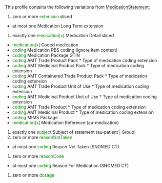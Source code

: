 This profile contains the following variations from [MedicationStatement](http://hl7.org/fhir/STU3/MedicationStatement):

1. zero or more <span style='color:green'> extension </span>  sliced
  * at most one Medication Long Term extension
1. exactly one <span style='color:green'> medication[x] </span> Medication Detail sliced
  *  <span style='color:green'> medication[x] </span> Coded medication
  *  <span style='color:green'> coding </span> Medication PBS coding (ignore item context)
  *  <span style='color:green'> coding </span> Medication Package GTIN
  *  <span style='color:green'> coding </span> AMT Trade Product Pack
    *  Type of medication coding extension
  *  <span style='color:green'> coding </span> AMT Medicinal Product Pack
    *  Type of medication coding extension
  *  <span style='color:green'> coding </span> AMT Containered Trade Product Pack
    *  Type of medication coding extension
  *  <span style='color:green'> coding </span> AMT Trade Product Unit of Use
    *  Type of medication coding extension
  *  <span style='color:green'> coding </span> AMT Medicinal Product Unit of Use
    *  Type of medication coding extension
  *  <span style='color:green'> coding </span> AMT Trade Product
    *  Type of medication coding extension
  *  <span style='color:green'> coding </span> AMT Medicinal Product
    *  Type of medication coding extension
  *  <span style='color:green'> coding </span> MIMS Package
  *  <span style='color:green'> medication[x] </span> Medication Reference (au-medication)
1. exactly one <span style='color:green'> subject </span> Subject of statement (au-patient \| Group)
1. zero or more <span style='color:green'> reasonNotTaken </span> 
  * at most one <span style='color:green'> coding </span> Reason Not Taken (SNOMED CT)
1. zero or more <span style='color:green'> reasonCode </span> 
  * at most one <span style='color:green'> coding </span> Reason For Medication (SNOMED CT)
1. zero or more <span style='color:green'> dosage </span> 